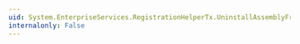 ```yaml
---
uid: System.EnterpriseServices.RegistrationHelperTx.UninstallAssemblyFromConfig(System.EnterpriseServices.RegistrationConfig@,System.Object)
internalonly: False
---
```

